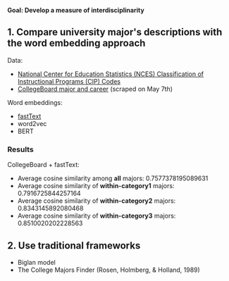 **Goal: Develop a measure of interdisciplinarity**

## 1. Compare university major's descriptions with the word embedding approach

Data:
* [National Center for Education Statistics (NCES) Classification of Instructional Programs (CIP) Codes](https://nces.ed.gov/ipeds/cipcode/browse.aspx?y=56)
* [CollegeBoard major and career](https://bigfuture.collegeboard.org/majors-careers) (scraped on May 7th)

Word embeddings:
* [fastText](https://fasttext.cc/docs/en/support.html)
* word2vec
* BERT

### Results
CollegeBoard + fastText:
* Average cosine similarity among **all** majors: 0.7577378195089631
* Average cosine similarity of **within-category1** majors: 0.7916725844257164
* Average cosine similarity of **within-category2** majors: 0.8343145892080468
* Average cosine similarity of **within-category3** majors: 0.8510020202228563

## 2. Use traditional frameworks
* Biglan model
* The College Majors Finder (Rosen, Holmberg, & Holland, 1989)
